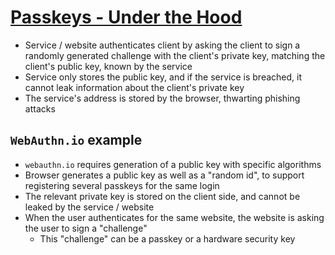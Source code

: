 # [Passkeys - Under the Hood](https://research.kudelskisecurity.com/2024/03/14/passkeys-under-the-hood/)

* Service / website authenticates client by asking the client to sign a randomly generated challenge with the client's private key, matching the client's public key, known by the service
* Service only stores the public key, and if the service is breached, it cannot leak information about the client's private key
* The service's address is stored by the browser, thwarting phishing attacks

## `WebAuthn.io` example

* `webauthn.io` requires generation of a public key with specific algorithms
* Browser generates a public key as well as a "random id", to support registering several passkeys for the same login
* The relevant private key is stored on the client side, and cannot be leaked by the service / website
* When the user authenticates for the same website, the website is asking the user to sign a "challenge"
  * This "challenge" can be a passkey or a hardware security key